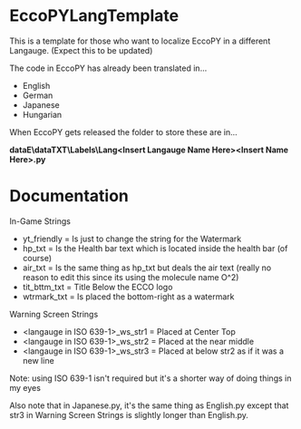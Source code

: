 # EccoPYLangTemplate
This is a template for those who want to localize EccoPY in a different Langauge. (Expect this to be updated)

The code in EccoPY has already been translated in...
- English
- German
- Japanese
- Hungarian

When EccoPY gets released the folder to store these are in...

**dataE\dataTXT\Labels\Lang\<Insert Langauge Name Here>\<Insert Name Here>.py**

# Documentation
In-Game Strings
- yt_friendly = Is just to change the string for the Watermark
- hp_txt = Is the Health bar text which is located inside the health bar (of course)
- air_txt = Is the same thing as hp_txt but deals the air text (really no reason to edit this since its using the molecule name O^2)
- tit_bttm_txt = Title Below the ECCO logo
- wtrmark_txt = Is placed the bottom-right as a watermark

Warning Screen Strings
- <langauge in ISO 639-1>_ws_str1 = Placed at Center Top
- <langauge in ISO 639-1>_ws_str2 = Placed at the near middle
- <langauge in ISO 639-1>_ws_str3 = Placed at below str2 as if it was a new line

Note: using ISO 639-1 isn't required but it's a shorter way of doing things in my eyes

Also note that in Japanese.py, it's the same thing as English.py except that str3 in Warning Screen Strings is slightly longer than English.py.

